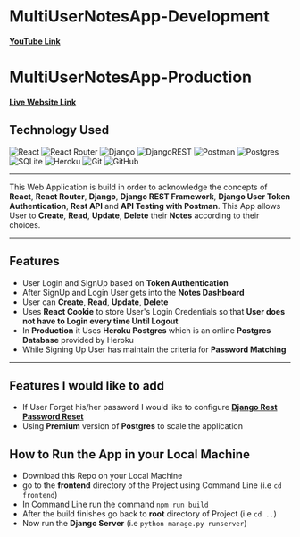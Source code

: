 # MultiUserNotesApp-Development

[**YouTube Link**](https://youtu.be/EcCP6HcEB4U)

# MultiUserNotesApp-Production

[**Live Website Link**](https://multi-user-notes-app.herokuapp.com/)

## Technology Used

![React](https://img.shields.io/badge/react-%2320232a.svg?style=for-the-badge&logo=react&logoColor=%2361DAFB)
![React Router](https://img.shields.io/badge/React_Router-CA4245?style=for-the-badge&logo=react-router&logoColor=white)
![Django](https://img.shields.io/badge/django-%23092E20.svg?style=for-the-badge&logo=django&logoColor=white)
![DjangoREST](https://img.shields.io/badge/DJANGO-REST-ff1709?style=for-the-badge&logo=django&logoColor=white&color=ff1709&labelColor=gray)
![Postman](https://img.shields.io/badge/Postman-FF6C37?style=for-the-badge&logo=postman&logoColor=white)
![Postgres](https://img.shields.io/badge/postgres-%23316192.svg?style=for-the-badge&logo=postgresql&logoColor=white)
![SQLite](https://img.shields.io/badge/sqlite-%2307405e.svg?style=for-the-badge&logo=sqlite&logoColor=white)
![Heroku](https://img.shields.io/badge/heroku-%23430098.svg?style=for-the-badge&logo=heroku&logoColor=white)
![Git](https://img.shields.io/badge/git-%23F05033.svg?style=for-the-badge&logo=git&logoColor=white)
![GitHub](https://img.shields.io/badge/github-%23121011.svg?style=for-the-badge&logo=github&logoColor=white)

---

This Web Application is build in order to acknowledge the concepts of **React**, **React Router**, **Django**, **Django REST Framework**, **Django User Token Authentication**, **Rest API** and **API Testing with Postman**. This App allows User to **Create**, **Read**, **Update**, **Delete** their **Notes** according to their choices.

---

## Features
- User Login and SignUp based on **Token Authentication**
- After SignUp and Login User gets into the **Notes Dashboard**
- User can **Create**, **Read**, **Update**, **Delete**
- Uses **React Cookie** to store User's Login Credentials so that **User does not have to Login every time Until Logout**
- In **Production** it Uses **Heroku Postgres** which is an online **Postgres Database** provided by Heroku
- While Signing Up User has maintain the criteria for **Password Matching**

---

## Features I would like to add
- If User Forget his/her password I would like to configure [**Django Rest Password Reset**](https://pypi.org/project/django-rest-passwordreset/)
- Using **Premium** version of **Postgres** to scale the application

## How to Run the App in your Local Machine
- Download this Repo on your Local Machine
- go to the **frontend** directory of the Project using Command Line (i.e `cd frontend`)
- In Command Line run the command `npm run build`
- After the build finishes go back to **root** directory of Project (i.e `cd ..`)
- Now run the **Django Server** (i.e `python manage.py runserver`)
